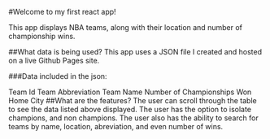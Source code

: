 #Welcome to my first react app!

This app displays NBA teams, along with their location and number of championship wins.

##What data is being used?
This app uses a JSON file I created and hosted on a live Github Pages site.

###Data included in the json:

Team Id
Team Abbreviation
Team Name
Number of Championships Won
Home City
##What are the features?
The user can scroll through the table to see the data listed above displayed. The user has the option to isolate champions, and non champions. The user also has the ability to search for teams by name, location, abreviation, and even number of wins.
